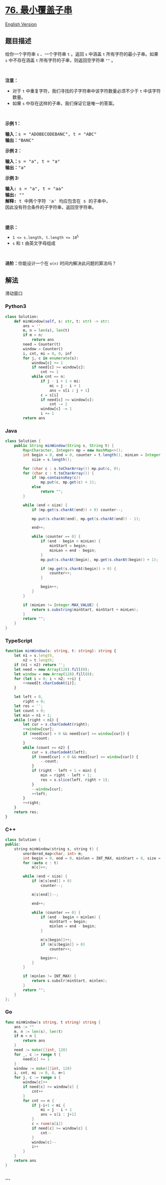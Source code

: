 # [76. 最小覆盖子串](https://leetcode.cn/problems/minimum-window-substring)

[English Version](/solution/0000-0099/0076.Minimum%20Window%20Substring/README_EN.md)

## 题目描述

<!-- 这里写题目描述 -->

<p>给你一个字符串 <code>s</code> 、一个字符串 <code>t</code> 。返回 <code>s</code> 中涵盖 <code>t</code> 所有字符的最小子串。如果 <code>s</code> 中不存在涵盖 <code>t</code> 所有字符的子串，则返回空字符串 <code>""</code> 。</p>

<p> </p>

<p><strong>注意：</strong></p>

<ul>
	<li>对于 <code>t</code> 中重复字符，我们寻找的子字符串中该字符数量必须不少于 <code>t</code> 中该字符数量。</li>
	<li>如果 <code>s</code> 中存在这样的子串，我们保证它是唯一的答案。</li>
</ul>

<p> </p>

<p><strong>示例 1：</strong></p>

<pre>
<strong>输入：</strong>s = "ADOBECODEBANC", t = "ABC"
<strong>输出：</strong>"BANC"
</pre>

<p><strong>示例 2：</strong></p>

<pre>
<strong>输入：</strong>s = "a", t = "a"
<strong>输出：</strong>"a"
</pre>

<p><strong>示例 3:</strong></p>

<pre>
<strong>输入:</strong> s = "a", t = "aa"
<strong>输出:</strong> ""
<strong>解释:</strong> t 中两个字符 'a' 均应包含在 s 的子串中，
因此没有符合条件的子字符串，返回空字符串。</pre>

<p> </p>

<p><strong>提示：</strong></p>

<ul>
	<li><code>1 <= s.length, t.length <= 10<sup>5</sup></code></li>
	<li><code>s</code> 和 <code>t</code> 由英文字母组成</li>
</ul>

<p> </p>
<strong>进阶：</strong>你能设计一个在 <code>o(n)</code> 时间内解决此问题的算法吗？

## 解法

滑动窗口

<!-- 这里可写通用的实现逻辑 -->

<!-- tabs:start -->

### **Python3**

<!-- 这里可写当前语言的特殊实现逻辑 -->

```python
class Solution:
    def minWindow(self, s: str, t: str) -> str:
        ans = ''
        m, n = len(s), len(t)
        if m < n:
            return ans
        need = Counter(t)
        window = Counter()
        i, cnt, mi = 0, 0, inf
        for j, c in enumerate(s):
            window[c] += 1
            if need[c] >= window[c]:
                cnt += 1
            while cnt == n:
                if j - i + 1 < mi:
                    mi = j - i + 1
                    ans = s[i : j + 1]
                c = s[i]
                if need[c] >= window[c]:
                    cnt -= 1
                window[c] -= 1
                i += 1
        return ans
```

### **Java**

<!-- 这里可写当前语言的特殊实现逻辑 -->

```java
class Solution {
    public String minWindow(String s, String t) {
        Map<Character, Integer> mp = new HashMap<>();
        int begin = 0, end = 0, counter = t.length(), minLen = Integer.MAX_VALUE, minStart = 0,
            size = s.length();

        for (char c : s.toCharArray()) mp.put(c, 0);
        for (char c : t.toCharArray()) {
            if (mp.containsKey(c))
                mp.put(c, mp.get(c) + 1);
            else
                return "";
        }

        while (end < size) {
            if (mp.get(s.charAt(end)) > 0) counter--;

            mp.put(s.charAt(end), mp.get(s.charAt(end)) - 1);

            end++;

            while (counter == 0) {
                if (end - begin < minLen) {
                    minStart = begin;
                    minLen = end - begin;
                }
                mp.put(s.charAt(begin), mp.get(s.charAt(begin)) + 1);

                if (mp.get(s.charAt(begin)) > 0) {
                    counter++;
                }

                begin++;
            }
        }

        if (minLen != Integer.MAX_VALUE) {
            return s.substring(minStart, minStart + minLen);
        }
        return "";
    }
}
```

### **TypeScript**

```ts
function minWindow(s: string, t: string): string {
    let n1 = s.length,
        n2 = t.length;
    if (n1 < n2) return '';
    let need = new Array(128).fill(0);
    let window = new Array(128).fill(0);
    for (let i = 0; i < n2; ++i) {
        ++need[t.charCodeAt(i)];
    }

    let left = 0,
        right = 0;
    let res = '';
    let count = 0;
    let min = n1 + 1;
    while (right < n1) {
        let cur = s.charCodeAt(right);
        ++window[cur];
        if (need[cur] > 0 && need[cur] >= window[cur]) {
            ++count;
        }
        while (count == n2) {
            cur = s.charCodeAt(left);
            if (need[cur] > 0 && need[cur] >= window[cur]) {
                --count;
            }
            if (right - left + 1 < min) {
                min = right - left + 1;
                res = s.slice(left, right + 1);
            }
            --window[cur];
            ++left;
        }
        ++right;
    }
    return res;
}
```

### **C++**

```cpp
class Solution {
public:
    string minWindow(string s, string t) {
        unordered_map<char, int> m;
        int begin = 0, end = 0, minlen = INT_MAX, minStart = 0, size = s.size(), counter = t.size();
        for (auto c : t)
            m[c]++;

        while (end < size) {
            if (m[s[end]] > 0)
                counter--;

            m[s[end]]--;

            end++;

            while (counter == 0) {
                if (end - begin < minlen) {
                    minStart = begin;
                    minlen = end - begin;
                }

                m[s[begin]]++;
                if (m[s[begin]] > 0)
                    counter++;

                begin++;
            }
        }

        if (minlen != INT_MAX) {
            return s.substr(minStart, minlen);
        }
        return "";
    }
};
```

### **Go**

```go
func minWindow(s string, t string) string {
	ans := ""
	m, n := len(s), len(t)
	if m < n {
		return ans
	}
	need := make([]int, 128)
	for _, c := range t {
		need[c] += 1
	}
	window := make([]int, 128)
	i, cnt, mi := 0, 0, m+1
	for j, c := range s {
		window[c]++
		if need[c] >= window[c] {
			cnt++
		}
		for cnt == n {
			if j-i+1 < mi {
				mi = j - i + 1
				ans = s[i : j+1]
			}
			c = rune(s[i])
			if need[c] >= window[c] {
				cnt--
			}
			window[c]--
			i++
		}
	}
	return ans
}
```

### **...**

```

```

<!-- tabs:end -->
